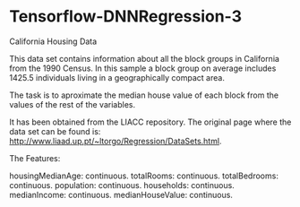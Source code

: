 # Tensorflow-DNNRegression-3
California Housing Data

This data set contains information about all the block groups in California from the 1990 Census. In this sample a block group on average includes 1425.5 individuals living in a geographically compact area.

The task is to aproximate the median house value of each block from the values of the rest of the variables.

It has been obtained from the LIACC repository. The original page where the data set can be found is: http://www.liaad.up.pt/~ltorgo/Regression/DataSets.html.

The Features:

housingMedianAge: continuous.
totalRooms: continuous.
totalBedrooms: continuous.
population: continuous.
households: continuous.
medianIncome: continuous.
medianHouseValue: continuous.
